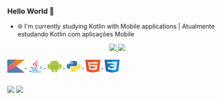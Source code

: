 ### Hello World 👋

- 🌐 I'm currently studying Kotlin with Mobile applications |
     Atualmente estudando Kotlin com aplicações Mobile

<div align="center">
  <a href="https://github.com/znyller">
  <img height="180em" src="https://github-readme-stats.vercel.app/api?username=znyller&show_icons=true&theme=dracula&include_all_commits=true&count_private=true"/>
  <img height="180em" src="https://github-readme-stats.vercel.app/api/top-langs/?username=znyller&layout=compact&langs_count=7&theme=dracula"/>
</div>

  <div style="display: inline_block"><br>
  <img align="center" alt="Nyller-Kotlin" height="30" width="40" src=https://raw.githubusercontent.com/devicons/devicon/master/icons/kotlin/kotlin-original.svg>
  <img align="center" alt="Nyller-Java" height="30" width="40" src=https://raw.githubusercontent.com/devicons/devicon/master/icons/java/java-original.svg>
  <img align="center" alt="Nyller-Android" height="30" width="40" src=https://raw.githubusercontent.com/devicons/devicon/master/icons/android/android-original.svg>
  <img align="center" alt="Nyller-Python" height="30" width="40" src="https://raw.githubusercontent.com/devicons/devicon/master/icons/python/python-original.svg">
  <img align="center" alt="Nyller-HTML" height="30" width="40" src="https://raw.githubusercontent.com/devicons/devicon/master/icons/html5/html5-original.svg">
  <img align="center" alt="Nyller-CSS" height="30" width="40" src="https://raw.githubusercontent.com/devicons/devicon/master/icons/css3/css3-original.svg">
    
</div>

  ##

  <div>
   
  <a href = "mailto:edu.sampaio1777@gmail.com"><img src="https://img.shields.io/badge/-Gmail-%23333?style=for-the-badge&logo=gmail&logoColor=white" target="_blank"></a>
  <a href="https://www.linkedin.com/in/eduardo-sampaio-709557186/" target="_blank"><img src="https://img.shields.io/badge/-LinkedIn-%230077B5?style=for-the-badge&logo=linkedin&logoColor=white" target="_blank"></a> 
    
  </div>
